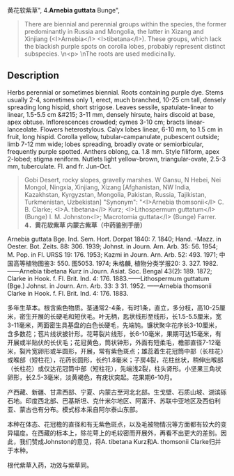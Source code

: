 黄花软紫草",
4.**Arnebia guttata** Bunge",

> There are biennial and perennial groups within the species, the former predominantly in Russia and Mongolia, the latter in Xizang and Xinjiang (&lt;I&gt;Arnebia&lt;/I&gt; &lt;I&gt;tibetana&lt;/I&gt;). These groups, which lack the blackish purple spots on corolla lobes, probably represent distinct subspecies.&#x0D;\n&lt;p&gt;&#x0D;\nThe roots are used medicinally.

## Description
Herbs perennial or sometimes biennial. Roots containing purple dye. Stems usually 2-4, sometimes only 1, erect, much branched, 10-25 cm tall, densely spreading long hispid, short strigose. Leaves sessile, spatulate-linear to linear, 1.5-5.5 cm &amp;#215; 3-11 mm, densely hirsute, hairs discoid at base, apex obtuse. Inflorescences crowded; cymes 3-10 cm; bracts linear-lanceolate. Flowers heterostylous. Calyx lobes linear, 6-10 mm, to 1.5 cm in fruit, long hispid. Corolla yellow, tubular-campanulate, pubescent outside; limb 7-12 mm wide; lobes spreading, broadly ovate or semiorbicular, frequently purple spotted. Anthers oblong, ca. 1.8 mm. Style filiform, apex 2-lobed; stigma reniform. Nutlets light yellow-brown, triangular-ovate, 2.5-3 mm, tuberculate. Fl. and fr. Jun-Oct.

> Gobi Desert, rocky slopes, gravelly marshes. W Gansu, N Hebei, Nei Mongol, Ningxia, Xinjiang, Xizang [Afghanistan, NW India, Kazakhstan, Kyrgyzstan, Mongolia, Pakistan, Russia, Tajikistan, Turkmenistan, Uzbekistan]
  "Synonym": "&lt;I&gt;Arnebia thomsonii&lt;/I&gt; C. B. Clarke; &lt;I&gt;A. tibetana&lt;/I&gt; Kurz; &lt;I&gt;Lithospermum guttatum&lt;/I&gt; (Bunge) I. M. Johnston&lt;I&gt;; Macrotomia guttata&lt;/I&gt; (Bunge) Farrer.
**4．黄花软紫草 内蒙古紫草（中药鉴别手册）**

Arnebia guttata Bge. Ind. Sem. Hort. Dorpat 1840: 7. 1840; Hand. -Mazz. in Oester. Bot. Zeits. 88: 306. 1939; Johnst. in Journ. Arn. Arb. 35: 56. 1954; M. Pop. in Fl. URSS 19: 176. 1953; Kazmi in Journ. Arn. Arb. 52: 493. 1971; 中国高等植物图鉴3: 550. 图5053. 1974; 朱格麟, 植物分类学报20: 3. 327. 1982. ——Arnebia tibetana Kurz in Journ. Asiat. Soc. Bengal 43(2): 189. 1872; Clarke in Hook. f. Fl. Brit. Ind. 4: 176. 1883.——Lithospermum guttatum (Bge.) Johnst. in Journ. Arn. Arb. 33: 3 31. 1952. ——Arnebia thomsonii Clarke in Hook. f. Fl. Brit. Ind. 4: 176. 1883.

多年生草本。根含紫色物质。茎通常2-4条，有时1条，直立，多分枝，高10-25厘米，密生开展的长硬毛和短伏毛。叶无柄，匙状线形至线形，长1.5-5.5厘米，宽3-11毫米，两面密生具基盘的白色长硬毛，先端钝。镰状聚伞花序长3-10厘米，含多数花；苞片线状披针形。花萼裂片线形，长6-10毫米，果期可达15毫米，有开展或半贴伏的长伏毛；花冠黄色，筒状钟形，外面有短柔毛，檐部直径7-12毫米，裂片宽卵形或半圆形，开展，常有紫色斑点；雄蕊着生花冠筒中部（长柱花）或喉部（短柱花），花药长圆形，长约1.8毫米；子房4裂，花柱丝状，稍伸出喉部（长柱花）或仅达花冠筒中部（短柱花），先端浅2裂，柱头肾形。小坚果三角状卵形，长2.5-3毫米，淡黄褐色，有疣状突起。花果期6-10月。

产西藏、新疆、甘肃西部、宁夏、内蒙古至河北北部。生戈壁、石质山坡、湖滨砾石地。印度西北部、巴基斯坦、克什米尔地区、阿富汗、苏联中亚地区及西伯利亚、蒙古也有分布。模式标本采自阿尔泰山东部。

本种在体态、花冠檐的直径和有无紫色斑点，以及毛被物情况等方面都有较大的变异辐度。在西藏的标本上，除花萼上的毛较密而开展外，再看不出更大的差别。因此，我们赞成Johnston的意见，将A. tibetana Kurz和A. thomsonii Clarke归并于本种。

根代紫草入药，功效与紫草同。
